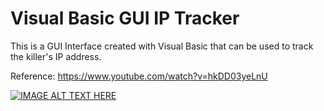 # Visual Basic GUI IP Tracker
This is a GUI Interface created with Visual Basic that can be used to track the killer's IP address.


Reference:
https://www.youtube.com/watch?v=hkDD03yeLnU


[![IMAGE ALT TEXT HERE](https://img.youtube.com/vi/hkDD03yeLnU/0.jpg)](https://www.youtube.com/watch?v=hkDD03yeLnU)
